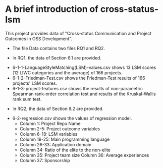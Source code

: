 # A brief introduction of cross-status-lsm

This project provides data of "Cross-status Communication and Project Outcomes in OSS Development".

+ The file Data contains two files RQ1 and RQ2.

 - In RQ1, the data of Section 6.1 are provided.
 
  * 6-1-1-LanguageStyleMatching(LSM)-values.csv shows 13 LSM scores (12 LIWC categories and the average) of 166 projects.
  * 6-1-2-Friedman-Test.csv shows the Friedman-Test results of 166 projects' LSM scores.
  * 6-1-3-project-features.csv shows the results of non-parametric Spearman rank-order correlation test and results of the Kruskal-Wallis rank sum test. 
 - In RQ2, the data of Section 6.2 are provided.
  + 6-2-regression.csv shows the values of regression model.
    * Column 1: Project Repo Name
    * Column 2-5: Project outcome variables
    * Column 6-18: LSM variables
    * Column 19-25: Main programming language
    * Column 26-33: Application domain
    * Column 34: Ratio of the elite to the non-elite
    * Column 35: Project team size Column 36: Average experiences
    * Column 37: Sponsorship

